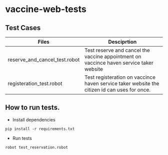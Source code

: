 # vaccine-web-tests

## Test Cases
| Files                        | Desciprtion                                                                                                                                                                                                         |
|------------------------------|---------------------------------------------------------------------------------------------------------------------------------------------------------------------------------------------------------------------|
| reserve_and_cancel_test.robot               | Test reserve and cancel the vaccine appointment on vaccince haven service taker website |
| registeration_test.robot | Test registeration on vaccince haven service taker website the citizen id can uses for once.                                                                                                                                                                        |

## How to run tests.

- Install dependencies

```
pip install -r requirements.txt
```

- Run tests

```
robot test_reservation.robot
```
